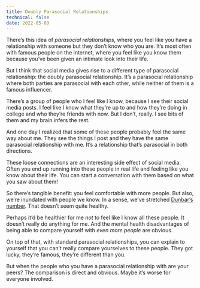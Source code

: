 ```yaml
---
title: Doubly Parasocial Relationships
technical: false
date: 2022-05-09
---
```


There’s this idea of _parasocial relationships_, where you feel like you have a relationship with someone but they don’t know who you are. It’s most often with famous people on the internet, where you feel like you know them because you’ve been given an intimate look into their life. 

But I think that social media gives rise to a different type of parasocial relationship: the doubly parasocial relationship. It’s a parasocial relationship where both parties are parasocial with each other, while neither of them is a famous influencer. 

There’s a group of people who I feel like I know, because I see their social media posts. I feel like I know what they’re up to and how they’re doing in college and who they’re friends with now. But I don’t, really. I see bits of them and my brain infers the rest. 

And one day I realized that some of these people probably feel the same way about me. They see the things I post and they have the same parasocial relationship with me. It’s a relationship that’s parasocial in both directions. 

These loose connections are an interesting side effect of social media. Often you end up running into these people in real life and feeling like you know about their life. You can start a conversation with them based on what you saw about them! 

So there’s tangible benefit: you feel comfortable with more people. But also, we’re inundated with people we know. In a sense, we’ve stretched [Dunbar’s number](https://en.wikipedia.org/wiki/Dunbar%27s_number). That doesn’t seem quite healthy. 

Perhaps it’d be healthier for me _not_ to feel like I know all these people. It doesn’t really do anything for me. And the mental health disadvantages of being able to compare yourself with _even more people_ are obvious. 

On top of that, with standard parasocial relationships, you can explain to yourself that you can’t really compare yourselves to these people. They got lucky, they’re famous, they’re different than you. 

But when the people who you have a parasocial relationship with are your peers? The comparison is direct and obvious. Maybe it’s worse for everyone involved. 